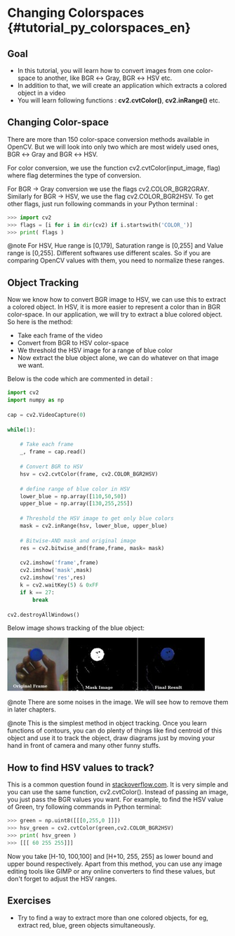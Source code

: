 # Changing Colorspaces {#tutorial_py_colorspaces_en}

## Goal

-   In this tutorial, you will learn how to convert images from one color-space to another, like BGR $\leftrightarrow$ Gray, BGR $\leftrightarrow$ HSV etc.
-   In addition to that, we will create an application which extracts a colored object in a video
-   You will learn following functions : **cv2.cvtColor()**, **cv2.inRange()** etc.

## Changing Color-space

There are more than 150 color-space conversion methods available in OpenCV. But we will look into only two which are most widely used ones, BGR $\leftrightarrow$ Gray and BGR $\leftrightarrow$ HSV.

For color conversion, we use the function cv2.cvtColor(input_image, flag) where flag determines the type of conversion.

For BGR $\rightarrow$ Gray conversion we use the flags cv2.COLOR_BGR2GRAY. Similarly for BGR $\rightarrow$ HSV, we use the flag cv2.COLOR_BGR2HSV. To get other flags, just run following commands in your Python terminal :
```python
>>> import cv2
>>> flags = [i for i in dir(cv2) if i.startswith('COLOR_')]
>>> print( flags )
```
@note For HSV, Hue range is [0,179], Saturation range is [0,255] and Value range is [0,255].
Different softwares use different scales. So if you are comparing OpenCV values with them, you need to normalize these ranges.

## Object Tracking

Now we know how to convert BGR image to HSV, we can use this to extract a colored object. In HSV, it is more easier to represent a color than in BGR color-space. In our application, we will try to extract a blue colored object. So here is the method:

-   Take each frame of the video
-   Convert from BGR to HSV color-space
-   We threshold the HSV image for a range of blue color
-   Now extract the blue object alone, we can do whatever on that image we want.

Below is the code which are commented in detail :
```python
import cv2
import numpy as np

cap = cv2.VideoCapture(0)

while(1):

    # Take each frame
    _, frame = cap.read()
    
    # Convert BGR to HSV
    hsv = cv2.cvtColor(frame, cv2.COLOR_BGR2HSV)
    
    # define range of blue color in HSV
    lower_blue = np.array([110,50,50])
    upper_blue = np.array([130,255,255])
    
    # Threshold the HSV image to get only blue colors
    mask = cv2.inRange(hsv, lower_blue, upper_blue)
    
    # Bitwise-AND mask and original image
    res = cv2.bitwise_and(frame,frame, mask= mask)
    
    cv2.imshow('frame',frame)
    cv2.imshow('mask',mask)
    cv2.imshow('res',res)
    k = cv2.waitKey(5) & 0xFF
    if k == 27:
        break

cv2.destroyAllWindows()
```
Below image shows tracking of the blue object:

![image](images/frame.jpg)

@note There are some noises in the image. We will see how to remove them in later chapters.

@note This is the simplest method in object tracking. Once you learn functions of contours, you can do plenty of things like find centroid of this object and use it to track the object, draw diagrams just by moving your hand in front of camera and many other funny stuffs.

## How to find HSV values to track?

This is a common question found in [stackoverflow.com](http://www.stackoverflow.com). It is very simple and
you can use the same function, cv2.cvtColor(). Instead of passing an image, you just pass the BGR values you want. For example, to find the HSV value of Green, try following commands in Python terminal:
```python
>>> green = np.uint8([[[0,255,0 ]]])
>>> hsv_green = cv2.cvtColor(green,cv2.COLOR_BGR2HSV)
>>> print( hsv_green )
>>> [[[ 60 255 255]]]
```
Now you take [H-10, 100,100] and [H+10, 255, 255] as lower bound and upper bound respectively. Apart from this method, you can use any image editing tools like GIMP or any online converters to find these values, but don't forget to adjust the HSV ranges.

## Exercises
- Try to find a way to extract more than one colored objects, for eg, extract red, blue, green objects simultaneously.


